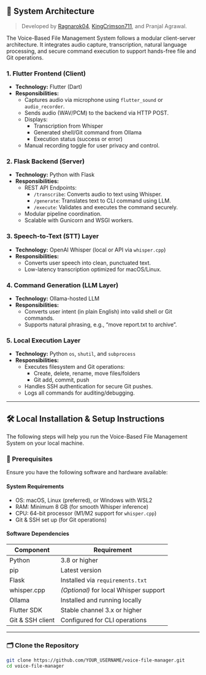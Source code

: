## 🧩 System Architecture

> Developed by [Ragnarok04](https://github.com/Ragnarok04), [KingCrimson711](https://github.com/KingCrimson711), and Pranjal Agrawal.

The Voice-Based File Management System follows a modular client-server architecture. It integrates audio capture, transcription, natural language processing, and secure command execution to support hands-free file and Git operations.

### 1. Flutter Frontend (Client)

- **Technology:** Flutter (Dart)  
- **Responsibilities:**
  - Captures audio via microphone using `flutter_sound` or `audio_recorder`.
  - Sends audio (WAV/PCM) to the backend via HTTP POST.
  - Displays:
    - Transcription from Whisper
    - Generated shell/Git command from Ollama
    - Execution status (success or error)
  - Manual recording toggle for user privacy and control.

### 2. Flask Backend (Server)

- **Technology:** Python with Flask  
- **Responsibilities:**
  - REST API Endpoints:
    - `/transcribe`: Converts audio to text using Whisper.
    - `/generate`: Translates text to CLI command using LLM.
    - `/execute`: Validates and executes the command securely.
  - Modular pipeline coordination.
  - Scalable with Gunicorn and WSGI workers.

### 3. Speech-to-Text (STT) Layer

- **Technology:** OpenAI Whisper (local or API via `whisper.cpp`)  
- **Responsibilities:**
  - Converts user speech into clean, punctuated text.
  - Low-latency transcription optimized for macOS/Linux.

### 4. Command Generation (LLM Layer)

- **Technology:** Ollama-hosted LLM  
- **Responsibilities:**
  - Converts user intent (in plain English) into valid shell or Git commands.
  - Supports natural phrasing, e.g., “move report.txt to archive”.

### 5. Local Execution Layer

- **Technology:** Python `os`, `shutil`, and `subprocess`  
- **Responsibilities:**
  - Executes filesystem and Git operations:
    - Create, delete, rename, move files/folders  
    - Git add, commit, push
  - Handles SSH authentication for secure Git pushes.
  - Logs all commands for auditing/debugging.

---

## 🛠️ Local Installation & Setup Instructions

The following steps will help you run the Voice-Based File Management System on your local machine.

### 🧾 Prerequisites

Ensure you have the following software and hardware available:

#### System Requirements
- OS: macOS, Linux (preferred), or Windows with WSL2  
- RAM: Minimum 8 GB (for smooth Whisper inference)  
- CPU: 64-bit processor (M1/M2 support for `whisper.cpp`)  
- Git & SSH set up (for Git operations)  

#### Software Dependencies

| Component       | Requirement                          |
|-----------------|--------------------------------------|
| Python          | 3.8 or higher                        |
| pip             | Latest version                       |
| Flask           | Installed via `requirements.txt`     |
| whisper.cpp     | _(Optional)_ for local Whisper support |
| Ollama          | Installed and running locally        |
| Flutter SDK     | Stable channel 3.x or higher         |
| Git & SSH client| Configured for CLI operations        |

---

### 🗂️ Clone the Repository

```bash
git clone https://github.com/YOUR_USERNAME/voice-file-manager.git
cd voice-file-manager
